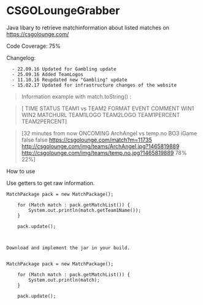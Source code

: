 # CSGOLoungeGrabber
Java libary to retrieve matchinformation about listed matches on https://csgolounge.com/

Code Coverage: 75%

Changelog:

      - 22.09.16 Updated for Gambling update
      - 25.09.16 Added TeamLogos
      - 11.10.16 Reupdated new "Gambling" update
      - 15.02.17 Updated for infrastructure changes of the website
      


>Information example with match.toString() :

>[ TIME STATUS TEAM1 vs TEAM2 FORMAT EVENT COMMENT WIN1 WIN2 MATCHURL TEAM1LOGO TEAM2LOGO TEAM1PERCENT TEAM2PERCENT]

>[32 minutes from now ONCOMING ArchAngel vs temp.no BO3 iGame false false https://csgolounge.com/match?m=11735 http://csgolounge.com/img/teams/ArchAngel.jpg?1465819889 http://csgolounge.com/img/teams/temp.no.jpg?1465819889 78% 22%]




How to use 

Use getters to get raw information.



	MatchPackage pack = new MatchPackage();

		for (Match match : pack.getMatchList()) {
			System.out.println(match.getTeam1Name());
		}
		
		pack.update();
		


	Download and implement the jar in your build.


	MatchPackage pack = new MatchPackage();

		for (Match match : pack.getMatchList()) {
			System.out.println(match);
		}
		
		pack.update();
